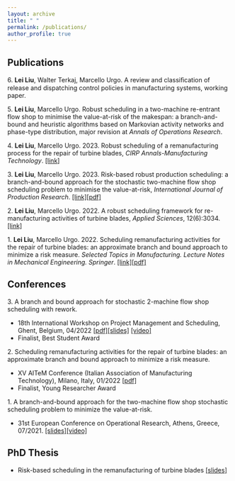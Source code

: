 ```yaml
---
layout: archive
title: " "
permalink: /publications/
author_profile: true
---
```


## Publications

6\. **Lei Liu**, Walter Terkaj, Marcello Urgo. A review and classiﬁcation of release and dispatching control policies in manufacturing systems, working paper.

5\. **Lei Liu**, Marcello Urgo. Robust scheduling in a two-machine re-entrant flow shop to minimise the value-at-risk of the makespan: a branch-and-bound and heuristic algorithms based on Markovian activity networks and phase-type distribution, major revision at *Annals of Operations Research*.

4\. **Lei Liu**, Marcello Urgo. 2023. Robust scheduling of a remanufacturing process for the repair of turbine blades, *CIRP Annals-Manufacturing Technology*. [[link]](https://doi.org/10.1016/j.cirp.2023.03.033)

3\. **Lei Liu**, Marcello Urgo. 2023. Risk-based robust production scheduling: a branch-and-bound approach for the stochastic two-machine flow shop scheduling problem to minimise the value-at-risk, *International Journal of Production Research*. [[link]](https://doi.org/10.1080/00207543.2023.2217279)[\[pdf\]](/files/IJPR2023manuscript.pdf)

2\. **Lei Liu**, Marcello Urgo. 2022. A robust scheduling framework for re-manufacturing activities of turbine blades, *Applied Sciences*, 12(6):3034. [[link]](https://www.mdpi.com/2076-3417/12/6/3034)

1\. **Lei Liu**, Marcello Urgo. 2022. Scheduling remanufacturing activities for the repair of turbine blades: an approximate branch and bound approach to minimize a risk measure. *Selected Topics in Manufacturing. Lecture Notes in Mechanical Engineering. Springer*. [[link]](https://doi.org/10.1007/978-3-030-82627-7_3)[\[pdf\]](/files/XV_AITEM_LeiLIU.pdf)

## Conferences
3\. A branch and bound approach for stochastic 2-machine flow shop scheduling with rework.
  - 18th International Workshop on Project Management and Scheduling, Ghent, Belgium, 04/2022 [\[pdf\]](/files/PMS2022_paper.pdf)[\[slides\]](/files/PMS2022_slides.pdf) [\[video\]](https://www.youtube.com/watch?v=7njudMzoK4c&t=5s)
  - Finalist, Best Student Award

2\. Scheduling remanufacturing activities for the repair of turbine blades: an approximate branch and bound approach to minimize a risk measure.
  - XV AITeM Conference (Italian Association of Manufacturing Technology), Milano, Italy, 01/2022 [\[pdf\]](/files/XV_AITEM_LeiLIU.pdf)
  - Finalist, Young Researcher Award

1\. A branch-and-bound approach for the two-machine flow shop stochastic scheduling problem to minimize the value-at-risk.
  - 31st European Conference on Operational Research, Athens, Greece, 07/2021. [\[slides\]](/files/EURO2021Lei.pdf)[\[video\]](https://www.youtube.com/watch?v=JlzkkG4Bkoo)

## PhD Thesis
* Risk-based scheduling in the remanufacturing of turbine blades [\[slides\]](/files/Defense_presentation_LeiLiu.pdf)

